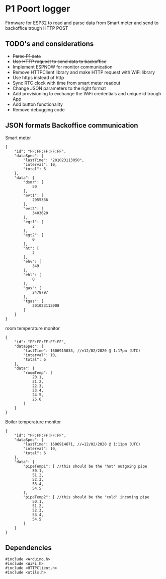 # P1 Poort logger
Firmware for ESP32 to read and parse data from Smart meter and send to backoffice trough HTTP POST

## TODO's and considerations
* ~~Parse P1 data~~
* ~~Use HTTP request to send data to backoffice~~
* Implement ESPNOW for monitor communication
* Remove HTTPClient library and make HTTP request with WiFi library
* Use https instead of http
* Sync RTC clock with time from smart meter readout
* Change JSON parameters to the right format
* Add provisioning to exchange the WiFi credentials and unique id trough App
* Add button functionality
* Remove debugging code

## JSON formats Backoffice communication
Smart meter
```
{
    "id": "FF:FF:FF:FF:FF",
    "dataSpec": {
        "lastTime": "201023113050",
        "interval": 10,
        "total": 6
    },
    "data": {
        "dsmr": [
            50
        ],
        "evt1": [
            2955336
        ],
        "evt2": [
            3403620
        ],
        "egt1": [
            2
        ],
        "egt2": [
            0
        ],
        "ht": [
            2
        ],
        "ehv": [
            349
        ],
        "ehl": [
            0
        ],
        "gas": [
            2478797
        ],
        "tgas": [
            201023113008
        ]
    }
}

```

room temperature monitor
```
{
    "id": "FF:FF:FF:FF:FF",
    "dataSpec": {
        "lastTime": 1606915033, //=12/02/2020 @ 1:17pm (UTC)
        "interval": 10,
        "total": 6
    },
    "data": {
        "roomTemp": [
            20.1,
            21.2,
            22.3,
            23.4,
            24.5,
            25.6
        ]
    }
}

```

Boiler temperature monitor
```
{
    "id": "FF:FF:FF:FF:FF",
    "dataSpec": {
        "lastTime": 1606914671, //=12/02/2020 @ 1:11pm (UTC)
        "interval": 10,
        "total": 6
    },
    "data": {
        "pipeTemp1": [ //this should be the 'hot' outgoing pipe
            50.1,
            51.2,
            52.3,
            53.4,
            54.5
        ],
        "pipeTemp2": [ //this should be the 'cold' incoming pipe
            50.1,
            51.2,
            52.3,
            53.4,
            54.5
        ]
    }
}

```

## Dependencies
```
#include <Arduino.h>
#include <WiFi.h>
#include <HTTPClient.h>
#include <utils.h>
```